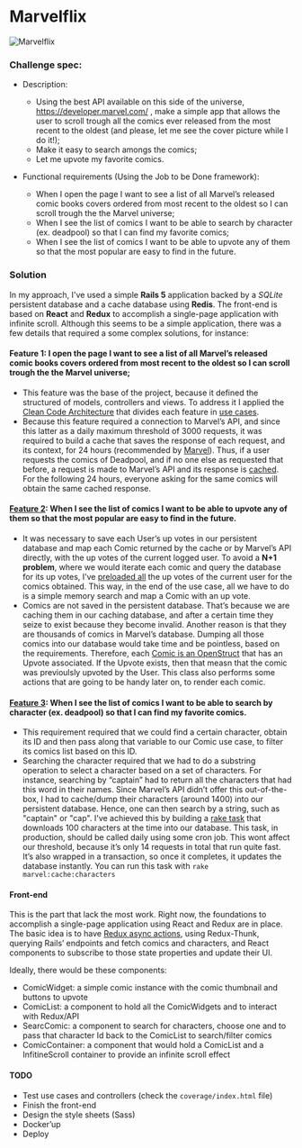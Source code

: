 # Marvelflix

![Marvelflix](/assets/page.png)

### Challenge spec:

- Description:
    - Using the best API available on this side of the universe, https://developer.marvel.com/ , make a simple app that allows the user to scroll trough all the comics ever released from the most recent to the oldest (and please, let me see the cover picture while I do it!);
    - Make it easy to search amongs the comics;
    - Let me upvote my favorite comics.

- Functional requirements (Using the Job to be Done framework):
    - When I open the page I want to see a list of all Marvel’s released comic books covers ordered from most recent to the oldest so I can scroll trough the the Marvel universe;
    - When I see the list of comics I want to be able to search by character (ex. deadpool) so that I can find my favorite comics;
    - When I see the list of comics I want to be able to upvote any of them so that the most popular are easy to find in the future.
    
### Solution

In my approach, I've used a simple **Rails 5** application backed by a *SQLite* persistent database and a cache database using **Redis**. The front-end is based on **React** and **Redux** to accomplish a single-page application with infinite scroll. Although this seems to be a simple application, there was a few details that required a some complex solutions, for instance:

#### Feature 1: I open the page I want to see a list of all Marvel’s released comic books covers ordered from most recent to the oldest so I can scroll trough the the Marvel universe;

-	This feature was the base of the project, because it defined the structured of models, controllers and views. To address it I applied the [Clean Code Architecture](https://medium.com/streetbees-engineering/pragmatic-clean-code-architecture-d0d34f38849a#.dhafo5ilx) that divides each feature in [use cases](https://github.com/hugoseq/Test/tree/master/app/use_cases).
-	Because this feature required a connection to Marvel’s API, and since this latter as a daily maximum threshold of 3000 requests, it was required to build a cache that saves the response of each request, and its context, for 24 hours (recommended by [Marvel](http://developer.marvel.com/documentation/attribution)). Thus, if a user requests the comics of Deadpool, and if no one else as requested that before, a request is made to Marvel’s API and its response is [cached](https://github.com/hugoseq/Test/blob/master/app/use_cases/comics/index/fetch_comics.rb). For the following 24 hours, everyone asking for the same comics will obtain the same cached response.

#### [Feature 2]( https://github.com/hugoseq/Test/issues/3): When I see the list of comics I want to be able to upvote any of them so that the most popular are easy to find in the future.

-	It was necessary to save each User’s up votes in our persistent database and map each Comic returned by the cache or by Marvel’s API directly, with the up votes of the current logged user. To avoid a **N+1 problem**, where we would iterate each comic and query the database for its up votes, I’ve [preloaded all]( https://github.com/hugoseq/Test/blob/master/app/use_cases/comics/index/fetch_user_upvotes.rb) the up votes of the current user for the comics obtained. This way, in the end of the use case, all we have to do is a simple memory search and map a Comic with an up vote.
-	Comics are not saved in the persistent database. That’s because we are caching them in our caching database, and after a certain time they seize to exist because they become invalid. Another reason is that they are thousands of comics in Marvel’s database. Dumping all those comics into our database would take time and be pointless, based on the requirements. Therefore, each [Comic is an OpenStruct]( https://github.com/hugoseq/Test/blob/master/app/models/comic.rb) that has an Upvote associated. If the Upvote exists, then that measn that the comic was previoulsly upvoted by the User. This class also performs some actions that are going to be handy later on, to render each comic.

#### [Feature 3](https://github.com/hugoseq/Test/issues/4): When I see the list of comics I want to be able to search by character (ex. deadpool) so that I can find my favorite comics.

-	This requirement required that we could find a certain character, obtain its ID and then pass along that variable to our Comic use case, to filter its comics list based on this ID.
-	Searching the character required that we had to do a substring operation to select a character based on a set of characters. For instance, searching by “captain” had to return all the characters that had this word in their names. Since Marvel’s API didn’t offer this out-of-the-box, I had to cache/dump their characters (around 1400) into our persistent database. Hence, one can then search by a string, such as "captain" or "cap". I've achieved this by building a [rake task]( https://github.com/hugoseq/Test/blob/master/lib/tasks/marvel.rake) that downloads 100 characters at the time into our database. This task, in production, should be called daily using some cron job. This wont affect our threshold, because it’s only 14 requests in total that run quite fast. It’s also wrapped in a transaction, so once it completes, it updates the database instantly. You can run this task with `rake marvel:cache:characters`

#### Front-end

This is the part that lack the most work. Right now, the foundations to accomplish a single-page application using React and Redux are in place. The basic idea is to have [Redux async actions]( https://github.com/hugoseq/Test/blob/react/client/app/bundles/HelloWorld/startup/ComicListClient.jsx), using Redux-Thunk, querying Rails’ endpoints and fetch comics and characters, and React components to subscribe to those state properties and update their UI.

Ideally, there would be these components:
-	ComicWidget: a simple comic instance with the comic thumbnail and buttons to upvote
-	ComicList: a component to hold all the ComicWidgets and to interact with Redux/API
-	SearcComic: a component to search for characters, choose one and to pass that character Id back to the ComicList to search/filter comics
-	ComicContainer: a component that would hold a ComicList and a InfitineScroll container to provide an infinite scroll effect

#### TODO

-	Test use cases and controllers (check the `coverage/index.html` file)
-	Finish the front-end
-	Design the style sheets (Sass)
-	Docker’up
-	Deploy
